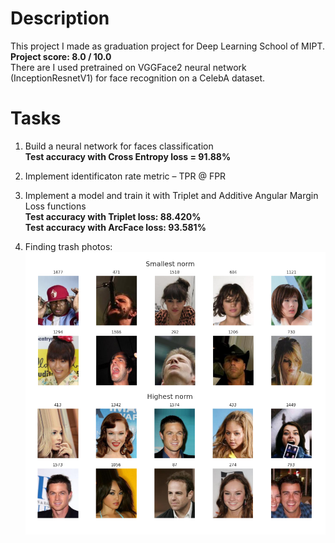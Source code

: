# Description
This project I made as graduation project for Deep Learning School of MIPT. **Project score: 8.0 / 10.0**\
There are I used pretrained on VGGFace2 neural network (InceptionResnetV1) for face recognition on a CelebA dataset.

# Tasks
1. Build a neural network for faces classification\
**Test accuracy with Cross Entropy loss = 91.88%**

2. Implement identificaton rate metric – TPR @ FPR
3. Implement a model and train it with Triplet and Additive Angular Margin Loss functions\
**Test accuracy with Triplet loss: 88.420%**\
**Test accuracy with ArcFace loss: 93.581%**

4. Finding trash photos:
![](https://github.com/Donskoy-Andrey/Face-Recognition/blob/master/images/trash_photos.png)
